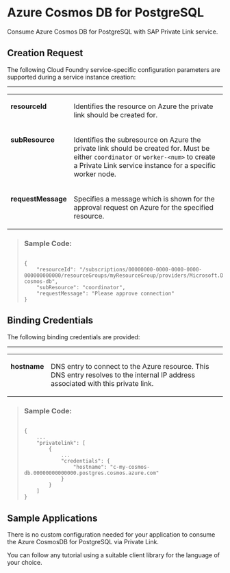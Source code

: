 <!-- loio40d338b015114f26b923b5a948fe6b7c -->

# Azure Cosmos DB for PostgreSQL

Consume Azure Cosmos DB for PostgreSQL with SAP Private Link service.



<a name="loio40d338b015114f26b923b5a948fe6b7c__section_pgs_lqg_4yb"/>

## Creation Request

The following Cloud Foundry service-specific configuration parameters are supported during a service instance creation:

****


<table>
<tr>
<td valign="top">

**resourceId**



</td>
<td valign="top">

Identifies the resource on Azure the private link should be created for.



</td>
</tr>
<tr>
<td valign="top">

**subResource**



</td>
<td valign="top">

Identifies the subresource on Azure the private link should be created for. Must be either `coordinator` or `worker-<num>` to create a Private Link service instance for a specific worker node.



</td>
</tr>
<tr>
<td valign="top">

**requestMessage**



</td>
<td valign="top">

Specifies a message which is shown for the approval request on Azure for the specified resource.



</td>
</tr>
</table>

> ### Sample Code:  
> ```
> 
> {
>     "resourceId": "/subscriptions/00000000-0000-0000-0000-000000000000/resourceGroups/myResourceGroup/providers/Microsoft.DBforPostgreSQL/serverGroupsv2/my-cosmos-db",
>     "subResource": "coordinator",
>     "requestMessage": "Please approve connection"
> }
> 
> ```



<a name="loio40d338b015114f26b923b5a948fe6b7c__section_vlg_yqg_4yb"/>

## Binding Credentials

The following binding credentials are provided:

****


<table>
<tr>
<td valign="top">

**hostname**



</td>
<td valign="top">

DNS entry to connect to the Azure resource. This DNS entry resolves to the internal IP address associated with this private link.



</td>
</tr>
</table>

> ### Sample Code:  
> ```
> 
> {
>     ...
>     "privatelink": [
>         {
>             ...
>             "credentials": {
>                 "hostname": "c-my-cosmos-db.00000000000000.postgres.cosmos.azure.com"
>             }
>         }
>     ]
> }
> 
> ```



<a name="loio40d338b015114f26b923b5a948fe6b7c__section_eyn_drg_4yb"/>

## Sample Applications

There is no custom configuration needed for your application to consume the Azure CosmosDB for PostgreSQL via Private Link.

You can follow any tutorial using a suitable client library for the language of your choice.

